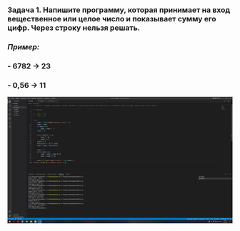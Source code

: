 ### Задача 1. Напишите программу, которая принимает на вход вещественное или целое число и показывает сумму его цифр. Через строку нельзя решать.

### *Пример:*

### - 6782 -> 23
### - 0,56 -> 11


![Задание 1](iDs1.jpg)